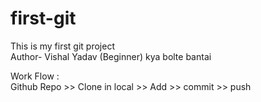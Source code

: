 # first-git
This is my first git project
<br>
Author- Vishal Yadav (Beginner)
kya bolte bantai
<br>

Work Flow :
<br>
Github Repo >> Clone in local >> Add >> commit >> push
